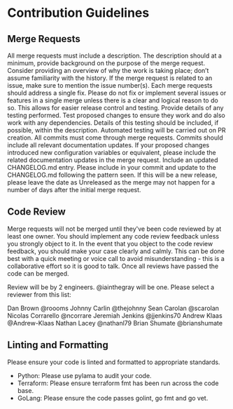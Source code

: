 # Contribution Guidelines

## Merge Requests
All merge requests must include a description. The description should at a minimum, provide background on the purpose of the merge request. Consider providing an overview of why the work is taking place; don’t assume familiarity with the history. If the merge request is related to an issue, make sure to mention the issue number(s).
Each merge requests should address a single fix. Please do not fix or implement several issues or features in a single merge unless there is a clear and logical reason to do so. This allows for easier release control and testing.
Provide details of any testing performed. Test proposed changes to ensure they work and do also work with any dependencies. Details of this testing should be included, if possible, within the description. Automated testing will be carried out on PR creation.
All commits must come through merge requests.
Commits should include all relevant documentation updates. If your proposed changes introduced new configuration variables or equivalent, please include the related documentation updates in the merge request.
Include an updated CHANGELOG.md entry. Please include in your commit and update to the CHANGELOG.md following the pattern seen. If this will be a new release, please leave the date as Unreleased as the merge may not happen for a number of days after the initial merge request.
## Code Review
Merge requests will not be merged until they've been code reviewed by at least one owner. You should implement any code review feedback unless you strongly object to it. In the event that you object to the code review feedback, you should make your case clearly and calmly. This can be done best with a quick meeting or voice call to avoid misunderstanding - this is a collaborative effort so it is good to talk. Once all reviews have passed the code can be merged.

Review will be by 2 engineers. @iainthegray will be one.
Please select a reviewer from this list:

Dan Brown @roooms
Johnny Carlin @thejohnny
Sean Carolan @scarolan
Nicolas Corrarello @ncorrare
Jeremiah Jenkins @jjenkins70
Andrew Klaas @Andrew-Klaas
Nathan Lacey @nathanl79
Brian Shumate @brianshumate


## Linting and Formatting
Please ensure your code is linted and formatted to appropriate standards.

* Python: Please use pylama to audit your code.
* Terraform: Please ensure terraform fmt has been run across the code base.
* GoLang: Please ensure the code passes golint, go fmt and go vet.
